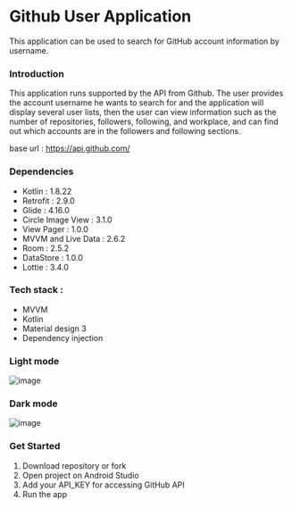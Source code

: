 # Github User Application 

This application can be used to search for GitHub account information by username.

### Introduction

This application runs supported by the API from Github. The user provides the account username he wants to search for and the application will display several user lists, then the user can view information such as the number of repositories, followers, following, and workplace, and can find out which accounts are in the followers and following sections.

base url : https://api.github.com/

### Dependencies

 - Kotlin : 1.8.22
 - Retrofit : 2.9.0
 - Glide : 4.16.0
 - Circle Image View : 3.1.0
 - View Pager : 1.0.0
 - MVVM and Live Data : 2.6.2
 - Room : 2.5.2
 - DataStore : 1.0.0
 - Lottie : 3.4.0

### Tech stack :

- MVVM
- Kotlin
- Material design 3
- Dependency injection

### Light mode
![image](https://github.com/LevinHaw/Github-user-final/assets/83580170/fa6099ed-c44e-4720-89c7-5354ae5ae25e)

### Dark mode
![image](https://github.com/LevinHaw/Github-user-final/assets/83580170/e3ddcf33-7b6d-4cc2-a982-ccaa1628e8f2)


### Get Started

1. Download repository or fork
2. Open project on Android Studio
3. Add your API_KEY for accessing GitHub API
4. Run the app
